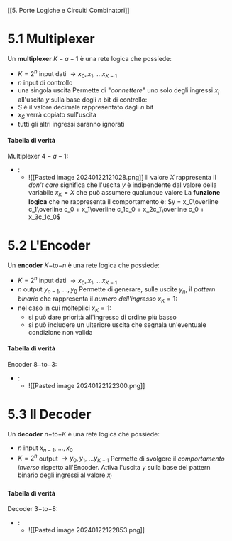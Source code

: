 [[5. Porte Logiche e Circuiti Combinatori]]
# 5.1 Multiplexer
Un **multiplexer** $K-a-1$ è una rete logica che possiede:
- $K = 2^n$ input dati $\rightarrow x_0, x_1,$ ...$x_{K-1}$
- $n$ input di controllo
- una singola uscita
Permette di "*connettere*" uno solo degli ingressi $x_i$ all'uscita $y$ sulla base degli $n$ bit di controllo:
- $S$ è il valore decimale rappresentato dagli $n$ bit
- $x_S$ verrà copiato sull'uscita
- tutti gli altri ingressi saranno ignorati
#### Tabella di verità
Multiplexer $4-a-1$:
- :
	- ![[Pasted image 20240122121028.png]]
	Il valore $X$ rappresenta il *don't care* significa che l'uscita $y$ è indipendente dal valore della variabile $x_K = X$ che può assumere qualunque valore
La **funzione logica** che ne rappresenta il comportamento è: $y = x_0\overline c_1\overline c_0 + x_1\overline c_1c_0 + x_2c_1\overline c_0 + x_3c_1c_0$
# 5.2 L'Encoder
Un **encoder** $K -$to$-n$ è una rete logica che possiede:
- $K = 2^n$ input dati $\rightarrow x_0, x_1,$ ...$x_{K-1}$
- $n$ output $y_{n-1},$ ...$,y_0$
Permette di generare, sulle uscite $y_n$, il *pattern binario* che rappresenta il *numero dell'ingresso* $x_K = 1$:
- nel caso in cui molteplici $x_K = 1$:
	- si può dare priorità all'ingresso di ordine più basso
	- si può includere un ulteriore uscita che segnala un'eventuale condizione non valida
#### Tabella di verità
Encoder $8-$to$-3$:
- :
	- ![[Pasted image 20240122122300.png]]
# 5.3 Il Decoder
Un **decoder** $n-$to$-K$ è una rete logica che possiede:
- $n$ input $x_{n-1},$ ...$,x_0$
- $K = 2^n$ output $\rightarrow y_0, y_1,$ ...$y_{K-1}$
Permette di svolgere il *comportamento inverso* rispetto all'Encoder. Attiva l'uscita $y$ sulla base del pattern binario degli ingressi al valore $x_i$
#### Tabella di verità
Decoder $3-$to$-8$:
- :
	- ![[Pasted image 20240122122853.png]]